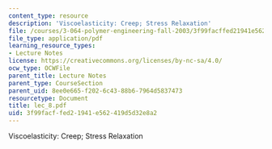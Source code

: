 ```yaml
---
content_type: resource
description: 'Viscoelasticity: Creep; Stress Relaxation'
file: /courses/3-064-polymer-engineering-fall-2003/3f99facffed21941e562419d5d32e8a2_lec_8.pdf
file_type: application/pdf
learning_resource_types:
- Lecture Notes
license: https://creativecommons.org/licenses/by-nc-sa/4.0/
ocw_type: OCWFile
parent_title: Lecture Notes
parent_type: CourseSection
parent_uid: 8ee0e665-f202-6c43-88b6-7964d5837473
resourcetype: Document
title: lec_8.pdf
uid: 3f99facf-fed2-1941-e562-419d5d32e8a2
---
```

Viscoelasticity: Creep; Stress Relaxation